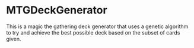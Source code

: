 # MTGDeckGenerator
This is a magic the gathering deck generator that uses a genetic algorithm to try and achieve the best possible deck based on the subset of cards given.
